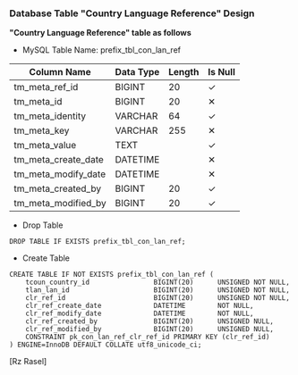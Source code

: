 ### Database Table "Country Language Reference" Design
**"Country Language Reference" table as follows**

* MySQL Table Name: prefix_tbl_con_lan_ref

| Column Name | Data Type | Length | Is Null |
| ------ | ------ | ------ | ------ |
| tm_meta_ref_id | BIGINT | 20 | ✓ |
| tm_meta_id | BIGINT | 20 | ✕ |
| tm_meta_identity | VARCHAR | 64 | ✓ |
| tm_meta_key | VARCHAR | 255 | ✕ |
| tm_meta_value | TEXT |  | ✓ |
| tm_meta_create_date | DATETIME |  | ✕ |
| tm_meta_modify_date | DATETIME |  | ✕ |
| tm_meta_created_by | BIGINT | 20 | ✓ |
| tm_meta_modified_by | BIGINT | 20 | ✓ |


* Drop Table

```drop_table_con_lan_ref
DROP TABLE IF EXISTS prefix_tbl_con_lan_ref;
```

* Create Table

```create_table_con_lan_ref
CREATE TABLE IF NOT EXISTS prefix_tbl_con_lan_ref (
    tcoun_country_id                BIGINT(20)      UNSIGNED NOT NULL,
    tlan_lan_id                     BIGINT(20)      UNSIGNED NOT NULL,
    clr_ref_id                      BIGINT(20)      UNSIGNED NOT NULL,
    clr_ref_create_date             DATETIME        NOT NULL,
    clr_ref_modify_date             DATETIME        NOT NULL,
    clr_ref_created_by              BIGINT(20)      UNSIGNED NULL,
    clr_ref_modified_by             BIGINT(20)      UNSIGNED NULL,
    CONSTRAINT pk_con_lan_ref_clr_ref_id PRIMARY KEY (clr_ref_id)
) ENGINE=InnoDB DEFAULT COLLATE utf8_unicode_ci;
```


[Rz Rasel]
